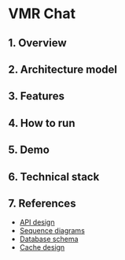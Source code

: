 # VMR Chat

## 1. Overview

## 2. Architecture model

## 3. Features

## 4. How to run

## 5. Demo

## 6. Technical stack

## 7. References

- [API design](https://app.swaggerhub.com/apis-docs/anhvan1999/vmr-chat/1.0.0)
- [Sequence diagrams](report/doc/sequence-diagrams.md)
- [Database schema](report/doc/database-diagrams.md)
- [Cache design](report/doc/cache-design.md)
